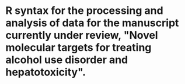 # R syntax for the processing and analysis of data for the manuscript currently under review, "Novel molecular targets for treating alcohol use disorder and hepatotoxicity".
